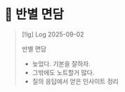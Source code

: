 # 󰏢 반별 면담





> [!lg] Log 2025-09-02
>
> 반별 면담
> 
> - 늦었다. 기본을 잘하자.
> - 그밖에도 노트할거 많다.
> - 질의 응답에서 얻은 인사이트 정리




